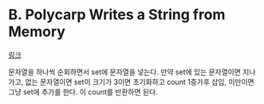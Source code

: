 # B. Polycarp Writes a String from Memory

[링크](https://codeforces.com/contest/1702/problem/B)

문자열을 하나씩 순회하면서 set에 문자열을 넣는다. 만약 set에 있는 문자열이면 지나가고, 없는 문자열이면 set이 크기가 3이면 초기화하고 count 1증가후 삽입, 미만이면 그냥 set에 추가를 한다. 이 count를 반환하면 된다. 